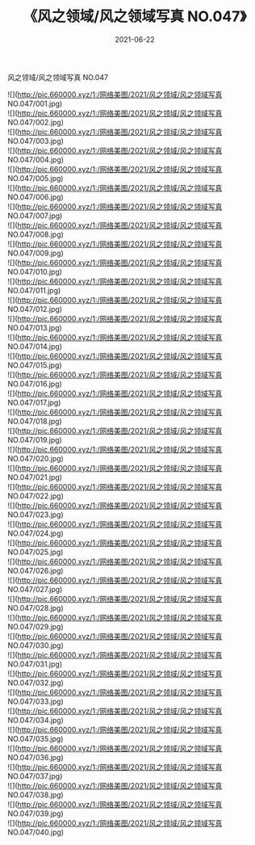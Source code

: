 ﻿---
layout: post
title:  《风之领域/风之领域写真 NO.047》
date:   2021-06-22
img: http://pic.660000.xyz/1:/网络美图/2021/风之领域/风之领域写真 NO.047/000.jpg
categories: [美女, 清纯, 唯美]
---

风之领域/风之领域写真 NO.047

 ![](http://pic.660000.xyz/1:/网络美图/2021/风之领域/风之领域写真 NO.047/001.jpg) <br>![](http://pic.660000.xyz/1:/网络美图/2021/风之领域/风之领域写真 NO.047/002.jpg) <br>![](http://pic.660000.xyz/1:/网络美图/2021/风之领域/风之领域写真 NO.047/003.jpg) <br>![](http://pic.660000.xyz/1:/网络美图/2021/风之领域/风之领域写真 NO.047/004.jpg) <br>![](http://pic.660000.xyz/1:/网络美图/2021/风之领域/风之领域写真 NO.047/005.jpg) <br>![](http://pic.660000.xyz/1:/网络美图/2021/风之领域/风之领域写真 NO.047/006.jpg) <br>![](http://pic.660000.xyz/1:/网络美图/2021/风之领域/风之领域写真 NO.047/007.jpg) <br>![](http://pic.660000.xyz/1:/网络美图/2021/风之领域/风之领域写真 NO.047/008.jpg) <br>![](http://pic.660000.xyz/1:/网络美图/2021/风之领域/风之领域写真 NO.047/009.jpg) <br>![](http://pic.660000.xyz/1:/网络美图/2021/风之领域/风之领域写真 NO.047/010.jpg) <br>![](http://pic.660000.xyz/1:/网络美图/2021/风之领域/风之领域写真 NO.047/011.jpg) <br>![](http://pic.660000.xyz/1:/网络美图/2021/风之领域/风之领域写真 NO.047/012.jpg) <br>![](http://pic.660000.xyz/1:/网络美图/2021/风之领域/风之领域写真 NO.047/013.jpg) <br>![](http://pic.660000.xyz/1:/网络美图/2021/风之领域/风之领域写真 NO.047/014.jpg) <br>![](http://pic.660000.xyz/1:/网络美图/2021/风之领域/风之领域写真 NO.047/015.jpg) <br>![](http://pic.660000.xyz/1:/网络美图/2021/风之领域/风之领域写真 NO.047/016.jpg) <br>![](http://pic.660000.xyz/1:/网络美图/2021/风之领域/风之领域写真 NO.047/017.jpg) <br>![](http://pic.660000.xyz/1:/网络美图/2021/风之领域/风之领域写真 NO.047/018.jpg) <br>![](http://pic.660000.xyz/1:/网络美图/2021/风之领域/风之领域写真 NO.047/019.jpg) <br>![](http://pic.660000.xyz/1:/网络美图/2021/风之领域/风之领域写真 NO.047/020.jpg) <br>![](http://pic.660000.xyz/1:/网络美图/2021/风之领域/风之领域写真 NO.047/021.jpg) <br>![](http://pic.660000.xyz/1:/网络美图/2021/风之领域/风之领域写真 NO.047/022.jpg) <br>![](http://pic.660000.xyz/1:/网络美图/2021/风之领域/风之领域写真 NO.047/023.jpg) <br>![](http://pic.660000.xyz/1:/网络美图/2021/风之领域/风之领域写真 NO.047/024.jpg) <br>![](http://pic.660000.xyz/1:/网络美图/2021/风之领域/风之领域写真 NO.047/025.jpg) <br>![](http://pic.660000.xyz/1:/网络美图/2021/风之领域/风之领域写真 NO.047/026.jpg) <br>![](http://pic.660000.xyz/1:/网络美图/2021/风之领域/风之领域写真 NO.047/027.jpg) <br>![](http://pic.660000.xyz/1:/网络美图/2021/风之领域/风之领域写真 NO.047/028.jpg) <br>![](http://pic.660000.xyz/1:/网络美图/2021/风之领域/风之领域写真 NO.047/029.jpg) <br>![](http://pic.660000.xyz/1:/网络美图/2021/风之领域/风之领域写真 NO.047/030.jpg) <br>![](http://pic.660000.xyz/1:/网络美图/2021/风之领域/风之领域写真 NO.047/031.jpg) <br>![](http://pic.660000.xyz/1:/网络美图/2021/风之领域/风之领域写真 NO.047/032.jpg) <br>![](http://pic.660000.xyz/1:/网络美图/2021/风之领域/风之领域写真 NO.047/033.jpg) <br>![](http://pic.660000.xyz/1:/网络美图/2021/风之领域/风之领域写真 NO.047/034.jpg) <br>![](http://pic.660000.xyz/1:/网络美图/2021/风之领域/风之领域写真 NO.047/035.jpg) <br>![](http://pic.660000.xyz/1:/网络美图/2021/风之领域/风之领域写真 NO.047/036.jpg) <br>![](http://pic.660000.xyz/1:/网络美图/2021/风之领域/风之领域写真 NO.047/037.jpg) <br>![](http://pic.660000.xyz/1:/网络美图/2021/风之领域/风之领域写真 NO.047/038.jpg) <br>![](http://pic.660000.xyz/1:/网络美图/2021/风之领域/风之领域写真 NO.047/039.jpg) <br>![](http://pic.660000.xyz/1:/网络美图/2021/风之领域/风之领域写真 NO.047/040.jpg) <br>